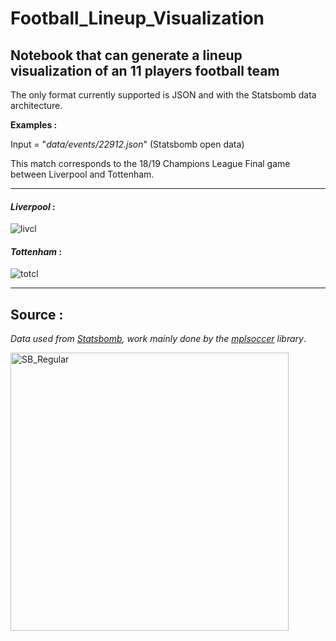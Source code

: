# Football_Lineup_Visualization

## Notebook that can generate a lineup visualization of an 11 players football team

The only format currently supported is JSON and with the Statsbomb data architecture.

**Examples :** 

Input = "*data/events/22912.json*" (Statsbomb open data)

This match corresponds to the 18/19 Champions League Final game between Liverpool and Tottenham.

---

#### *Liverpool* :

![livcl](https://user-images.githubusercontent.com/23354346/120563918-01921500-c40a-11eb-866b-1369b773bb34.png)


#### *Tottenham* : 
![totcl](https://user-images.githubusercontent.com/23354346/120563924-05259c00-c40a-11eb-8300-610804b07949.png)

---




## Source :

*Data used from [Statsbomb](https://statsbomb.com), work mainly done by the [mplsoccer](https://mplsoccer.readthedocs.io) library*.

<img width="445" alt="SB_Regular" src="https://user-images.githubusercontent.com/23354346/120564687-bed13c80-c40b-11eb-86b6-f72117e860da.png">
